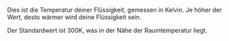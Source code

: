 Dies ist die Temperatur deiner Flüssigkeit, gemessen in Kelvin. Je höher der Wert, desto wärmer wird deine Flüssigkeit sein.

Der Standardwert ist 300K, was in der Nähe der Raumtemperatur liegt.
